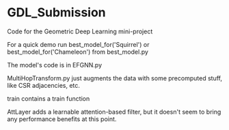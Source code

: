 # GDL_Submission
Code for the Geometric Deep Learning mini-project

For a quick demo run   best_model_for('Squirrel') or best_model_for('Chameleon') from best_model.py



The model's code is in EFGNN.py

MultiHopTransform.py just augments the data with some precomputed stuff, like CSR adjacencies, etc.

train contains a train function

AttLayer adds a learnable attention-based filter, but it doesn't seem to bring any performance benefits at this point.
